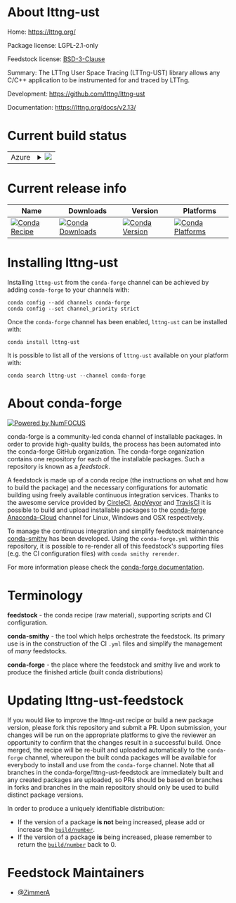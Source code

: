 About lttng-ust
===============

Home: https://lttng.org/

Package license: LGPL-2.1-only

Feedstock license: [BSD-3-Clause](https://github.com/conda-forge/lttng-ust-feedstock/blob/master/LICENSE.txt)

Summary: The LTTng User Space Tracing (LTTng-UST) library allows any C/C++ application to be instrumented for and traced by LTTng.

Development: https://github.com/lttng/lttng-ust

Documentation: https://lttng.org/docs/v2.13/

Current build status
====================


<table>
    
  <tr>
    <td>Azure</td>
    <td>
      <details>
        <summary>
          <a href="https://dev.azure.com/conda-forge/feedstock-builds/_build/latest?definitionId=10956&branchName=master">
            <img src="https://dev.azure.com/conda-forge/feedstock-builds/_apis/build/status/lttng-ust-feedstock?branchName=master">
          </a>
        </summary>
        <table>
          <thead><tr><th>Variant</th><th>Status</th></tr></thead>
          <tbody><tr>
              <td>linux_64</td>
              <td>
                <a href="https://dev.azure.com/conda-forge/feedstock-builds/_build/latest?definitionId=10956&branchName=master">
                  <img src="https://dev.azure.com/conda-forge/feedstock-builds/_apis/build/status/lttng-ust-feedstock?branchName=master&jobName=linux&configuration=linux_64_" alt="variant">
                </a>
              </td>
            </tr>
          </tbody>
        </table>
      </details>
    </td>
  </tr>
</table>

Current release info
====================

| Name | Downloads | Version | Platforms |
| --- | --- | --- | --- |
| [![Conda Recipe](https://img.shields.io/badge/recipe-lttng--ust-green.svg)](https://anaconda.org/conda-forge/lttng-ust) | [![Conda Downloads](https://img.shields.io/conda/dn/conda-forge/lttng-ust.svg)](https://anaconda.org/conda-forge/lttng-ust) | [![Conda Version](https://img.shields.io/conda/vn/conda-forge/lttng-ust.svg)](https://anaconda.org/conda-forge/lttng-ust) | [![Conda Platforms](https://img.shields.io/conda/pn/conda-forge/lttng-ust.svg)](https://anaconda.org/conda-forge/lttng-ust) |

Installing lttng-ust
====================

Installing `lttng-ust` from the `conda-forge` channel can be achieved by adding `conda-forge` to your channels with:

```
conda config --add channels conda-forge
conda config --set channel_priority strict
```

Once the `conda-forge` channel has been enabled, `lttng-ust` can be installed with:

```
conda install lttng-ust
```

It is possible to list all of the versions of `lttng-ust` available on your platform with:

```
conda search lttng-ust --channel conda-forge
```


About conda-forge
=================

[![Powered by NumFOCUS](https://img.shields.io/badge/powered%20by-NumFOCUS-orange.svg?style=flat&colorA=E1523D&colorB=007D8A)](http://numfocus.org)

conda-forge is a community-led conda channel of installable packages.
In order to provide high-quality builds, the process has been automated into the
conda-forge GitHub organization. The conda-forge organization contains one repository
for each of the installable packages. Such a repository is known as a *feedstock*.

A feedstock is made up of a conda recipe (the instructions on what and how to build
the package) and the necessary configurations for automatic building using freely
available continuous integration services. Thanks to the awesome service provided by
[CircleCI](https://circleci.com/), [AppVeyor](https://www.appveyor.com/)
and [TravisCI](https://travis-ci.com/) it is possible to build and upload installable
packages to the [conda-forge](https://anaconda.org/conda-forge)
[Anaconda-Cloud](https://anaconda.org/) channel for Linux, Windows and OSX respectively.

To manage the continuous integration and simplify feedstock maintenance
[conda-smithy](https://github.com/conda-forge/conda-smithy) has been developed.
Using the ``conda-forge.yml`` within this repository, it is possible to re-render all of
this feedstock's supporting files (e.g. the CI configuration files) with ``conda smithy rerender``.

For more information please check the [conda-forge documentation](https://conda-forge.org/docs/).

Terminology
===========

**feedstock** - the conda recipe (raw material), supporting scripts and CI configuration.

**conda-smithy** - the tool which helps orchestrate the feedstock.
                   Its primary use is in the construction of the CI ``.yml`` files
                   and simplify the management of *many* feedstocks.

**conda-forge** - the place where the feedstock and smithy live and work to
                  produce the finished article (built conda distributions)


Updating lttng-ust-feedstock
============================

If you would like to improve the lttng-ust recipe or build a new
package version, please fork this repository and submit a PR. Upon submission,
your changes will be run on the appropriate platforms to give the reviewer an
opportunity to confirm that the changes result in a successful build. Once
merged, the recipe will be re-built and uploaded automatically to the
`conda-forge` channel, whereupon the built conda packages will be available for
everybody to install and use from the `conda-forge` channel.
Note that all branches in the conda-forge/lttng-ust-feedstock are
immediately built and any created packages are uploaded, so PRs should be based
on branches in forks and branches in the main repository should only be used to
build distinct package versions.

In order to produce a uniquely identifiable distribution:
 * If the version of a package **is not** being increased, please add or increase
   the [``build/number``](https://docs.conda.io/projects/conda-build/en/latest/resources/define-metadata.html#build-number-and-string).
 * If the version of a package **is** being increased, please remember to return
   the [``build/number``](https://docs.conda.io/projects/conda-build/en/latest/resources/define-metadata.html#build-number-and-string)
   back to 0.

Feedstock Maintainers
=====================

* [@ZimmerA](https://github.com/ZimmerA/)

